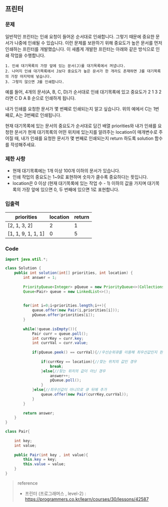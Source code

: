 ## 프린터

### 문제

일반적인 프린터는 인쇄 요청이 들어온 순서대로 인쇄합니다. 그렇기 때문에 중요한 문서가 나중에 인쇄될 수 있습니다. 이런 문제를 보완하기 위해 중요도가 높은 문서를 먼저 인쇄하는 프린터를 개발했습니다. 이 새롭게 개발한 프린터는 아래와 같은 방식으로 인쇄 작업을 수행합니다.

```
1. 인쇄 대기목록의 가장 앞에 있는 문서(J)를 대기목록에서 꺼냅니다.
2. 나머지 인쇄 대기목록에서 J보다 중요도가 높은 문서가 한 개라도 존재하면 J를 대기목록의 가장 마지막에 넣습니다.
3. 그렇지 않으면 J를 인쇄합니다.
```

예를 들어, 4개의 문서(A, B, C, D)가 순서대로 인쇄 대기목록에 있고 중요도가 2 1 3 2 라면 C D A B 순으로 인쇄하게 됩니다.

내가 인쇄를 요청한 문서가 몇 번째로 인쇄되는지 알고 싶습니다. 위의 예에서 C는 1번째로, A는 3번째로 인쇄됩니다.

현재 대기목록에 있는 문서의 중요도가 순서대로 담긴 배열 priorities와 내가 인쇄를 요청한 문서가 현재 대기목록의 어떤 위치에 있는지를 알려주는 location이 매개변수로 주어질 때, 내가 인쇄를 요청한 문서가 몇 번째로 인쇄되는지 return 하도록 solution 함수를 작성해주세요.

### 제한 사항

- 현재 대기목록에는 1개 이상 100개 이하의 문서가 있습니다.
- 인쇄 작업의 중요도는 1~9로 표현하며 숫자가 클수록 중요하다는 뜻입니다.
- location은 0 이상 (현재 대기목록에 있는 작업 수 - 1) 이하의 값을 가지며 대기목록의 가장 앞에 있으면 0, 두 번째에 있으면 1로 표현합니다.

### 입출력

| priorities         | location | return |
| ------------------ | -------- | ------ |
| [2, 1, 3, 2]       | 2        | 1      |
| [1, 1, 9, 1, 1, 1] | 0        | 5      |



### Code

```java
import java.util.*;

class Solution {
    public int solution(int[] priorities, int location) {
        int answer = 1;
        
        PriorityQueue<Integer> pQueue = new PriorityQueue<>(Collections.reverseOrder());
        Queue<Pair> queue = new LinkedList<>();
        
        
        for(int i=0;i<priorities.length;i++){
            queue.offer(new Pair(i,priorities[i]));
            pQueue.offer(priorities[i]);
        }
        
        while(!queue.isEmpty()){
            Pair curr = queue.poll();
            int currKey = curr.key;
            int currVal = curr.value;
           
            if(pQueue.peek() == currVal){//우선순위큐를 이용해 최우선값인지 판단
                
                if(currKey == location){//찾는 위치의 값인 경우
                    break;
                }else{//찾는 위치의 값이 아닌 경우
                    answer++;
                    pQueue.poll();
                }
            }else{//최우선값이 아니므로 큐 뒤에 추가
                queue.offer(new Pair(currKey,currVal));
            }
        }
        
        return answer;
    }
}

class Pair{
    
    int key;
    int value;
    
    public Pair(int key , int value){
        this.key = key;
        this.value = value;
    }    
}
```



> reference
>
> - 프린터 (프로그래머스 , level-2) : https://programmers.co.kr/learn/courses/30/lessons/42587